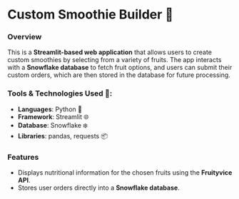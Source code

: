 # Custom Smoothie Builder 🥤

### Overview
This is a **Streamlit-based web application** that allows users to create custom smoothies by selecting from a variety of fruits. The app interacts with a **Snowflake database** to fetch fruit options, and users can submit their custom orders, 
which are then stored in the database for future processing.

### Tools & Technologies Used 🔧:
- **Languages**: Python 🐍 <br>
- **Framework**: Streamlit 🌐 <br>
- **Database**: Snowflake ❄️ <br>
- **Libraries**: pandas, requests 📦

### Features
- Displays nutritional information for the chosen fruits using the **Fruityvice API**.
- Stores user orders directly into a **Snowflake database**.
